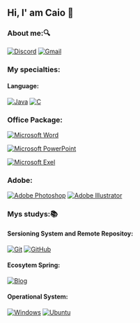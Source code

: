 ## Hi, I' am Caio 👋

### About me:🔍

[![Discord](https://img.shields.io/badge/Discord-4052ef?style=for-the-badge&logo=discord&logoColor=white)]()
[![Gmail](https://img.shields.io/badge/Gmail-d30000?style=for-the-badge&logo=gmail&logoColor=white)]()

### My specialties: 


#### Language:

[![Java](https://img.shields.io/badge/Java-FC4C02?style=for-the-badge&logo=java&logoColor=white)]()
[![C](https://img.shields.io/badge/C-005FED?style=for-the-badge&logo=c&logoColor=white)]()

### Office Package:
  [![Microsoft Word](https://img.shields.io/badge/Microsoft_Word-003399?style=for-the-badge&logo=microsoft-excel&logoColor=white)]()

  [![Microsoft PowerPoint](https://img.shields.io/badge/Microsoft_PowerPoint-e02c00?style=for-the-badge&logo=microsoft-powerpoint&logoColor=white)]()

  [![Microsoft Exel](https://img.shields.io/badge/Microsoft_Excel-006606?style=for-the-badge&logo=microsoft-excel&logoColor=white)]()
  
### Adobe:
  [![Adobe Photoshop](https://img.shields.io/badge/Adobe%20Photoshop-31A8FF?style=for-the-badge&logo=Adobe%20Photoshop&logoColor=black)]()
  [![Adobe Illustrator](https://img.shields.io/badge/Adobe%20Illustrator-FF9A00?style=for-the-badge&logo=Adobe%20Illustrator&logoColor=white)]()


### Mys studys:📚
  #### Sersioning System and Remote Repositoy:
  [![Git](https://img.shields.io/badge/Git-fc2500?style=for-the-badge&logo=Git&logoColor=white)]()
  [![GitHub](https://img.shields.io/badge/GitHub-05122A?style=for-the-badge&logo=github&logoColor=white)]()
    
  #### Ecosytem Spring:
  [![Blog](https://img.shields.io/badge/Spring-05122A?style=for-the-badge&logo=Spring&logoColor=green)]()

  #### Operational System:
  
  [![Windows](https://img.shields.io/badge/Windows-0078D6?style=for-the-badge&logo=windows&logoColor=white)]() 
  [![Ubuntu](https://img.shields.io/badge/Ubuntu-39017e?style=for-the-badge&logo=ubuntu&logoColor=white)]()
  



